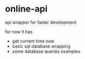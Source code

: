 # online-api

api  wrapper for faster development

for now it has

-   get current time now
-   basic sql database wrapping
-   some database queries examples
